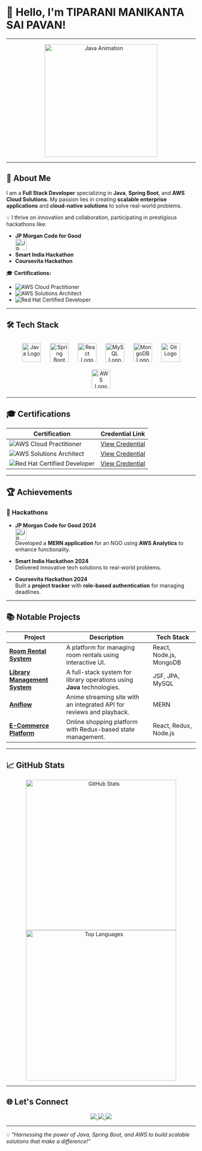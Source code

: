 # 👋 **Hello, I'm TIPARANI MANIKANTA SAI PAVAN!**

---

<div align="center">
  <img src="https://media.giphy.com/media/XxZzQs8Hcs5Ti/giphy.gif" alt="Java Animation" width="300"/>
</div>

---

## 🌟 **About Me**

I am a **Full Stack Developer** specializing in **Java**, **Spring Boot**, and **AWS Cloud Solutions**. My passion lies in creating **scalable enterprise applications** and **cloud-native solutions** to solve real-world problems.

💡 I thrive on innovation and collaboration, participating in prestigious hackathons like:
- **JP Morgan Code for Good**  
  <img src="https://upload.wikimedia.org/wikipedia/commons/5/59/JPMorgan_Chase_Logo_2008_1.svg" alt="JP Morgan Logo" height="30">  
- **Smart India Hackathon**  
- **Coursevita Hackathon**

🎓 **Certifications:**
- ![AWS Cloud Practitioner](https://img.shields.io/badge/AWS-Cloud%20Practitioner-orange?style=for-the-badge&logo=amazonaws)
- ![AWS Solutions Architect](https://img.shields.io/badge/AWS-Solutions%20Architect-orange?style=for-the-badge&logo=amazonaws)
- ![Red Hat Certified Developer](https://img.shields.io/badge/Red%20Hat-Certified%20Developer-red?style=for-the-badge&logo=redhat)

---

## 🛠️ **Tech Stack**

<div align="center">
  <img src="https://cdn.jsdelivr.net/gh/devicons/devicon/icons/java/java-original.svg" alt="Java Logo" width="50" height="50" style="margin:10px;" />
  <img src="https://cdn.jsdelivr.net/gh/devicons/devicon/icons/spring/spring-original.svg" alt="Spring Boot Logo" width="50" height="50" style="margin:10px;" />
  <img src="https://cdn.jsdelivr.net/gh/devicons/devicon/icons/react/react-original.svg" alt="React Logo" width="50" height="50" style="margin:10px;" />
  <img src="https://cdn.jsdelivr.net/gh/devicons/devicon/icons/mysql/mysql-original.svg" alt="MySQL Logo" width="50" height="50" style="margin:10px;" />
  <img src="https://cdn.jsdelivr.net/gh/devicons/devicon/icons/mongodb/mongodb-original.svg" alt="MongoDB Logo" width="50" height="50" style="margin:10px;" />
  <img src="https://cdn.jsdelivr.net/gh/devicons/devicon/icons/git/git-original.svg" alt="Git Logo" width="50" height="50" style="margin:10px;" />
  <img src="https://cdn.jsdelivr.net/gh/devicons/devicon/icons/amazonwebservices/amazonwebservices-original.svg" alt="AWS Logo" width="50" height="50" style="margin:10px;" />
</div>

---

## 🎓 **Certifications**

| **Certification**                        | **Credential Link**                                                                                   |
|------------------------------------------|-------------------------------------------------------------------------------------------------------|
| ![AWS Cloud Practitioner](https://img.shields.io/badge/AWS-Cloud%20Practitioner-orange?style=for-the-badge&logo=amazonaws) | [View Credential](https://www.credly.com/badges/559c1cc5-609f-45de-8cc6-5a4dcae4815a/public_url)       |
| ![AWS Solutions Architect](https://img.shields.io/badge/AWS-Solutions%20Architect-orange?style=for-the-badge&logo=amazonaws) | [View Credential](https://www.credly.com/badges/cf16d0f4-a257-4fe9-9bc8-81f4e210a2c5/public_url)       |
| ![Red Hat Certified Developer](https://img.shields.io/badge/Red%20Hat-Certified%20Developer-red?style=for-the-badge&logo=redhat) | [View Credential](https://www.credly.com/badges/ee574b74-8eca-4b10-95e8-dfd65300dbd1/public_url)       |

---

## 🏆 **Achievements**

### 🚀 **Hackathons**
- **JP Morgan Code for Good 2024**  
  <img src="https://upload.wikimedia.org/wikipedia/commons/5/59/JPMorgan_Chase_Logo_2008_1.svg" alt="JP Morgan Logo" height="30">  
  Developed a **MERN application** for an NGO using **AWS Analytics** to enhance functionality.

- **Smart India Hackathon 2024**  
  Delivered innovative tech solutions to real-world problems.

- **Coursevita Hackathon 2024**  
  Built a **project tracker** with **role-based authentication** for managing deadlines.

---

## 📚 **Notable Projects**

| **Project**                           | **Description**                                                                                  | **Tech Stack**                           |
|---------------------------------------|--------------------------------------------------------------------------------------------------|------------------------------------------|
| **[Room Rental System](#)**           | A platform for managing room rentals using interactive UI.                                       | React, Node.js, MongoDB                  |
| **[Library Management System](#)**    | A full-stack system for library operations using **Java** technologies.                         | JSF, JPA, MySQL                          |
| **[Aniflow](#)**                       | Anime streaming site with an integrated API for reviews and playback.                           | MERN                                     |
| **[E-Commerce Platform](#)**          | Online shopping platform with Redux-based state management.                                      | React, Redux, Node.js                    |

---

## 📈 **GitHub Stats**

<div align="center">
  <img src="https://github-readme-stats.vercel.app/api?username=Pavan17-cpu&show_icons=true&theme=radical" alt="GitHub Stats" width="400">
  <img src="https://github-readme-stats.vercel.app/api/top-langs/?username=Pavan17-cpu&layout=compact&theme=radical" alt="Top Languages" width="400">
</div>

---

## 🌐 **Let's Connect**

<div align="center">
  <a href="https://github.com/Pavan17-cpu">
    <img src="https://img.shields.io/badge/GitHub-Pavan17--cpu-blue?style=for-the-badge&logo=github" />
  </a>
  <a href="http://www.linkedin.com/in/manikanta-sai-pavan">
    <img src="https://img.shields.io/badge/LinkedIn-Manikanta%20Sai%20Pavan-blue?style=for-the-badge&logo=linkedin" />
  </a>
  <a href="mailto:mmsp13266@gmail.com">
    <img src="https://img.shields.io/badge/Email-mmsp13266%40gmail.com-red?style=for-the-badge&logo=gmail" />
  </a>
</div>

---

💡 _"Harnessing the power of Java, Spring Boot, and AWS to build scalable solutions that make a difference!"_
